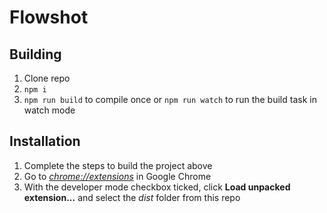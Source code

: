 # Flowshot

## Building

1.  Clone repo
2.  `npm i`
3.  `npm run build` to compile once or `npm run watch` to run the build task in watch mode

## Installation

1.  Complete the steps to build the project above
2.  Go to [_chrome://extensions_](chrome://extensions) in Google Chrome
3.  With the developer mode checkbox ticked, click **Load unpacked extension...** and select the _dist_ folder from this repo

